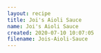 ```yaml
---
layout: recipe
title: Joi's Aioli Sauce
name: Joi's Aioli Sauce
created: 2020-07-10 10:07:05
filename: Jois-Aioli-Sauce
---
```

